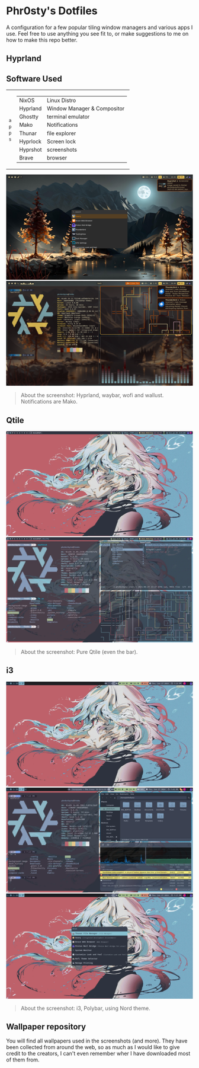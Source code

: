 # Phr0sty's Dotfiles

A configuration for a few popular tiling window managers and various apps I use. Feel free to use anything you see fit to, or make suggestions to me on how to make this repo better.

## Hyprland
## Software Used

<table><tr><td>
  <code>a</code><br><code>p</code><br><code>p</code><br><code>s</code><br></td><td><table>
  <tr><td>NixOS</td><td>Linux Distro</td></tr>
  <tr><td>Hyprland</td><td>Window Manager & Compositor</td></tr>
  <tr><td>Ghostty</td><td>terminal emulator</td></tr>
  <tr><td>Mako</td><td>Notifications</td></tr>
  <tr><td>Thunar</td><td>file explorer</td></tr>
  <tr><td>Hyprlock</td><td>Screen lock</td></tr>
  <tr><td>Hyprshot</td><td>screenshots</td></tr>
  <tr><td>Brave</td><td>browser</td></tr></table>
</td></tr></table>

![image](https://github.com/Phr0stByte/nixOS_config/blob/main/Screenshots/2025-01-06-164356_hyprshot.png)
![image](https://github.com/Phr0stByte/nixOS_config/blob/main/Screenshots/2025-01-06-164012_hyprshot.png)

> About the screenshot: Hyprland, waybar, wofi and wallust. Notifications are Mako.

## Qtile

![image](https://raw.githubusercontent.com/Phr0stByte/nixOS_config/refs/heads/main/Screenshots/back-on-qtile-with-a-new-to-me-distro-v0-l1eezmdnhp9d1.webp)
![image](https://raw.githubusercontent.com/Phr0stByte/nixOS_config/refs/heads/main/Screenshots/back-on-qtile-with-a-new-to-me-distro-v0-b623evdnhp9d1.webp)

> About the screenshot: Pure Qtile (even the bar).

## i3

![image](https://raw.githubusercontent.com/Phr0stByte/nixOS_config/refs/heads/main/Screenshots/i3wm-nordish-v0-jyw33o3b9c9d1.webp)
![image](https://raw.githubusercontent.com/Phr0stByte/nixOS_config/refs/heads/main/Screenshots/i3wm-nordish-v0-5yl9wr3b9c9d1.webp)
![image](https://raw.githubusercontent.com/Phr0stByte/nixOS_config/refs/heads/main/Screenshots/i3wm-nordish-v0-o8jf9w3b9c9d1.webp)

> About the screenshot: i3, Polybar, using Nord theme.

## Wallpaper repository

You will find all wallpapers used in the screenshots (and more). They have been collected from around the web, so as much as I would like to give credit to the creators,
I can't even remember wher I have downloaded most of them from.
